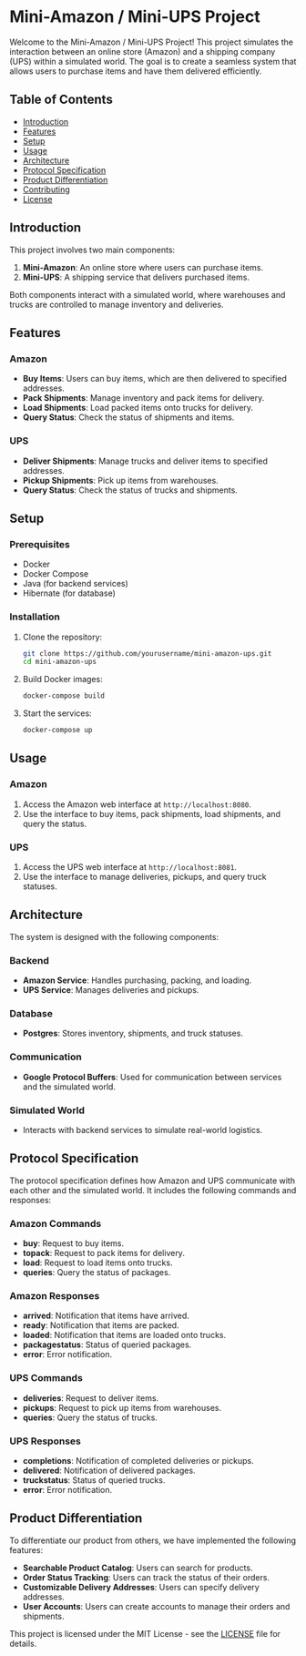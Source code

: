 # Mini-Amazon / Mini-UPS Project

Welcome to the Mini-Amazon / Mini-UPS Project! This project simulates the interaction between an online store (Amazon) and a shipping company (UPS) within a simulated world. The goal is to create a seamless system that allows users to purchase items and have them delivered efficiently.

## Table of Contents

- [Introduction](#introduction)
- [Features](#features)
- [Setup](#setup)
- [Usage](#usage)
- [Architecture](#architecture)
- [Protocol Specification](#protocol-specification)
- [Product Differentiation](#product-differentiation)
- [Contributing](#contributing)
- [License](#license)

## Introduction

This project involves two main components:
1. **Mini-Amazon**: An online store where users can purchase items.
2. **Mini-UPS**: A shipping service that delivers purchased items.

Both components interact with a simulated world, where warehouses and trucks are controlled to manage inventory and deliveries.

## Features

### Amazon
- **Buy Items**: Users can buy items, which are then delivered to specified addresses.
- **Pack Shipments**: Manage inventory and pack items for delivery.
- **Load Shipments**: Load packed items onto trucks for delivery.
- **Query Status**: Check the status of shipments and items.

### UPS
- **Deliver Shipments**: Manage trucks and deliver items to specified addresses.
- **Pickup Shipments**: Pick up items from warehouses.
- **Query Status**: Check the status of trucks and shipments.

## Setup

### Prerequisites
- Docker
- Docker Compose
- Java (for backend services)
- Hibernate (for database)

### Installation
1. Clone the repository:
    ```bash
    git clone https://github.com/yourusername/mini-amazon-ups.git
    cd mini-amazon-ups
    ```

2. Build Docker images:
    ```bash
    docker-compose build
    ```

3. Start the services:
    ```bash
    docker-compose up
    ```

## Usage

### Amazon
1. Access the Amazon web interface at `http://localhost:8080`.
2. Use the interface to buy items, pack shipments, load shipments, and query the status.

### UPS
1. Access the UPS web interface at `http://localhost:8081`.
2. Use the interface to manage deliveries, pickups, and query truck statuses.

## Architecture

The system is designed with the following components:

### Backend
- **Amazon Service**: Handles purchasing, packing, and loading.
- **UPS Service**: Manages deliveries and pickups.

### Database
- **Postgres**: Stores inventory, shipments, and truck statuses.

### Communication
- **Google Protocol Buffers**: Used for communication between services and the simulated world.

### Simulated World
- Interacts with backend services to simulate real-world logistics.

## Protocol Specification

The protocol specification defines how Amazon and UPS communicate with each other and the simulated world. It includes the following commands and responses:

### Amazon Commands
- **buy**: Request to buy items.
- **topack**: Request to pack items for delivery.
- **load**: Request to load items onto trucks.
- **queries**: Query the status of packages.

### Amazon Responses
- **arrived**: Notification that items have arrived.
- **ready**: Notification that items are packed.
- **loaded**: Notification that items are loaded onto trucks.
- **packagestatus**: Status of queried packages.
- **error**: Error notification.

### UPS Commands
- **deliveries**: Request to deliver items.
- **pickups**: Request to pick up items from warehouses.
- **queries**: Query the status of trucks.

### UPS Responses
- **completions**: Notification of completed deliveries or pickups.
- **delivered**: Notification of delivered packages.
- **truckstatus**: Status of queried trucks.
- **error**: Error notification.

## Product Differentiation

To differentiate our product from others, we have implemented the following features:
- **Searchable Product Catalog**: Users can search for products.
- **Order Status Tracking**: Users can track the status of their orders.
- **Customizable Delivery Addresses**: Users can specify delivery addresses.
- **User Accounts**: Users can create accounts to manage their orders and shipments.


This project is licensed under the MIT License - see the [LICENSE](LICENSE) file for details.
